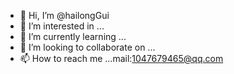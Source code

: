 - 👋 Hi, I’m @hailongGui
- 👀 I’m interested in ...
- 🌱 I’m currently learning ...
- 💞️ I’m looking to collaborate on ...
- 📫 How to reach me ...mail:1047679465@qq.com

<!---
hailongGui/hailongGui is a ✨ special ✨ repository because its `README.md` (this file) appears on your GitHub profile.
You can click the Preview link to take a look at your changes.
--->
